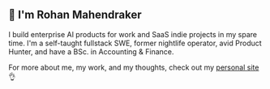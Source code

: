 ## 👋 I'm Rohan Mahendraker

I build enterprise AI products for work and SaaS indie projects in my spare time. I'm a self-taught fullstack SWE, former nightlife operator, avid Product Hunter, and have a BSc. in Accounting & Finance.


For more about me, my work, and my thoughts, check out my [personal site](https://www.mahendraker.com/) 👌




